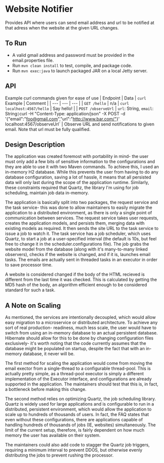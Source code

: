 # Website Notifier
Provides API where users can send email address and url to be notified at that adress
when the website at the given URL changes.

## To Run
- A valid gmail address and password must be provided in the email.properties file.
- Run `mvn clean install` to test, compile, and package code.
- Run `mvn exec:java` to launch packaged JAR on a local Jetty server.

## API
Example curl commands given for ease of use
| Endpoint | Data | `curl` Example | Comment |
| --- | --- | --- |
| `GET /hello` | n/a | `curl localhost:4567/hello` | Say hello! |
| `POST /observeUrl` | `url`: String, `email`: String` | `curl -H "Content-Type: application/json" -X POST -d '{"email":"foo@gmail.com","url":"http://www.bar.com/"}' localhost:4567/observeUrl` | Observe URL and send notifications to given email. Note that url must be fully qualified.

## Design Description
The application was created foremost with portability in mind- the user must only add a
few bits of sensitive information to the configurations and they are able to use it with
two Maven commands. To achieve this, I used an in-memory H2 database. While this prevents
the user from having to do any database configuration, saving a lot of hassle, it means
that all persisted data will only last during the scope of the application runtime.
Similarly, these constraints required that Quartz, the library I'm using for job
scheduling, maintain job data in-memory.

The application is basically split into two packages, the request service and the task
service- this was done to allow maintainers to easily migrate the application to a
distributed environment, as there is only a single point of communication between
services. The request service takes user requests, creates the application models, and
persists them, merging data with existing models as required. It then sends the site URL
to the task service to issue a job to watch it. The task service has a job scheduler,
which uses Quartz, to start a job at a user-specified interval (the default is 10s, but
feel free to change it in the scheduler.configurations file). The job grabs the website
model from the database (along with it's many-to-many linked observers), checks if the
website is changed, and if it is, launches email tasks. The emails are actually sent in
threaded tasks in an executor in order to save processor time.

A website is considered changed if the body of the HTML recieved is different from the
last time it was checked. This is calculated by getting the MD5 hash of the body, an
algorithm efficient enough to be considered standard for such a task.

## A Note on Scaling
As mentioned, the services are intentionally decoupled, which would allow easy migration
to a microservice or distributed architecture. To achieve any sort of real production-
readiness, much less scale, the user would have to switch from using an in-memory
database to an actual persistent database. Hibernate should allow for this to be done by
changing configuration files exclusively- it's worth noting that the code currently
assumes that the database might be populated on startup, despite the fact that with an
in-memory database, it never will be.

The first method for scaling the application would come from moving the email exector
from a single-thread to a configurable thread-pool. This is actually pretty simple, as
a thread-pool executor is simply a different implementation of the Executor interface,
and configurations are already supported in the application. The maintainers should test
that this is, in fact, a bottleneck before making this change.

The second method relies on optimizing Quartz, the job scheduling library. Quartz is
widely used for large applications and is configurable to run in a distributed,
persistent environment, which would allow the application to scale up to hundreds of
thousands of users. In fact, the FAQ states that even without these configurations, there
are applications capable of handling hundreds of thousands of jobs (IE, websites)
simultaneously. The limit of the current setup, therefore, is fairly dependent on how
 much memory the user has available on their system.

The maintainers could also add code to stagger the Quartz job triggers, requiring a
minimum interval to prevent DDOS, but otherwise evenly distributing the jobs to prevent
rushing the processor.
